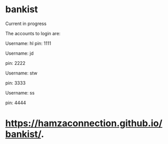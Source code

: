 # bankist

Current in progress 

The accounts to login are:

Username: hl
pin: 1111
  
Username: jd

pin: 2222

Username: stw

pin: 3333
  
Username: ss

pin: 4444
  
# https://hamzaconnection.github.io/bankist/.

